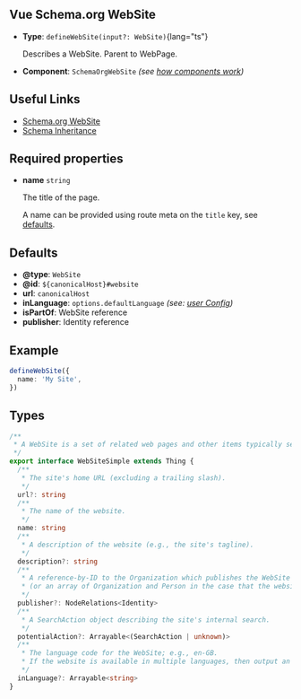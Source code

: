 ## Vue Schema.org WebSite

- **Type**: `defineWebSite(input?: WebSite)`{lang="ts"}

  Describes a WebSite. Parent to WebPage.

- **Component**: `SchemaOrgWebSite` _(see [how components work](/components/))_


## Useful Links

- [Schema.org WebSite](https://schema.org/WebSite)
- [Schema Inheritance](/guide/how-it-works.html#schema-inheritance)

## Required properties

- **name** `string`

  The title of the page.

  A name can be provided using route meta on the `title` key, see [defaults](#defaults).

## Defaults

- **@type**: `WebSite`
- **@id**: `${canonicalHost}#website`
- **url**: `canonicalHost`
- **inLanguage**: `options.defaultLanguage` _(see: [user Config](/guide/guides/user-config))_
- **isPartOf**: WebSite reference
- **publisher**: Identity reference

## Example

```ts
defineWebSite({
  name: 'My Site',
})
```

## Types

```ts
/**
 * A WebSite is a set of related web pages and other items typically served from a single web domain and accessible via URLs.
 */
export interface WebSiteSimple extends Thing {
  /**
   * The site's home URL (excluding a trailing slash).
   */
  url?: string
  /**
   * The name of the website.
   */
  name: string
  /**
   * A description of the website (e.g., the site's tagline).
   */
  description?: string
  /**
   * A reference-by-ID to the Organization which publishes the WebSite
   * (or an array of Organization and Person in the case that the website represents an individual).
   */
  publisher?: NodeRelations<Identity>
  /**
   * A SearchAction object describing the site's internal search.
   */
  potentialAction?: Arrayable<(SearchAction | unknown)>
  /**
   * The language code for the WebSite; e.g., en-GB.
   * If the website is available in multiple languages, then output an array of inLanguage values.
   */
  inLanguage?: Arrayable<string>
}
```
